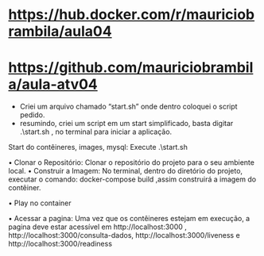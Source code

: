 # https://hub.docker.com/r/mauriciobrambila/aula04
# https://github.com/mauriciobrambila/aula-atv04

* Criei um arquivo chamado “start.sh” onde dentro coloquei o script pedido.
* resumindo, criei um script em um start simplificado, basta digitar .\start.sh , no terminal para iniciar a aplicação.

Start do contêineres, images, mysql: Execute .\start.sh

•  Clonar o Repositório: Clonar o repositório do projeto para o seu ambiente local.
•  Construir a Imagem: No terminal, dentro do diretório do projeto, executar o comando:  docker-compose build ,assim construirá a imagem do contêiner.

• Play no container

•  Acessar a pagina: Uma vez que os contêineres estejam em execução, a pagina deve estar acessível em http://localhost:3000 , http://localhost:3000/consulta-dados, http://localhost:3000/liveness e http://localhost:3000/readiness
